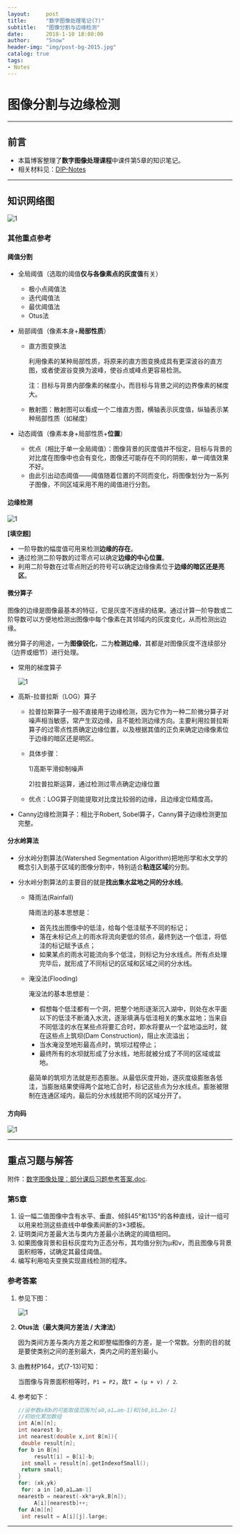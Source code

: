 ```yaml
---
layout:     post
title:      "数字图像处理笔记(7)"
subtitle:   "图像分割与边缘检测"
date:       2018-1-10 18:08:00
author:     "Snow"
header-img: "img/post-bg-2015.jpg"
catalog: true
tags:
- Notes
---
```


# 图像分割与边缘检测

---

## 前言

- 本篇博客整理了**数字图像处理课程**中课件第5章的知识笔记。
- 相关材料见：[DIP-Notes](https://github.com/RMSnow/DIP-Notes)

---

## 知识网络图

![1](http://img.my.csdn.net/uploads/201801/10/1515577862_7580.png)

### 其他重点参考

#### 阈值分割

- 全局阈值（选取的阈值**仅与各像素点的灰度值**有关）

  - 极小点阈值法
  - 迭代阈值法
  - 最优阈值法
  - Otus法

- 局部阈值（像素本身+**局部性质**）

  - 直方图变换法

    利用像素的某种局部性质，将原来的直方图变换成具有更深波谷的直方图，或者使波谷变换为波峰，使谷点或峰点更容易检测。

    注：目标与背景内部像素的梯度小，而目标与背景之间的边界像素的梯度大。

  - 散射图：散射图可以看成一个二维直方图，横轴表示灰度值，纵轴表示某种局部性质（如梯度）

- 动态阈值（像素本身+局部性质+**位置**）

  - 优点（相比于单一全局阈值）：图像背景的灰度值并不恒定，目标与背景的对比度在图像中也会有变化，图像还可能存在不同的阴影，单一阈值效果不好。
  - 由此引出动态阈值——阈值随着位置的不同而变化，将图像划分为一系列子图像，不同区域采用不用的阈值进行分割。

#### 边缘检测

![1](http://img.my.csdn.net/uploads/201801/10/1515577087_8145.png)

**[填空题]**

- 一阶导数的幅度值可用来检测**边缘的存在**。
- 通过检测二阶导数的过零点可以确定**边缘的中心位置**。
- 利用二阶导数在过零点附近的符号可以确定边缘像素位于**边缘的暗区还是亮区**。

#### 微分算子

图像的边缘是图像最基本的特征，它是灰度不连续的结果。通过计算一阶导数或二阶导数可以方便地检测出图像中每个像素在其邻域内的灰度变化，从而检测出边缘。

微分算子的用途，一为**图像锐化**，二为**检测边缘**，其都是对图像灰度不连续部分（边界或细节）进行处理。

- 常用的梯度算子

  ![1](http://img.my.csdn.net/uploads/201801/10/1515577468_1754.png)

- 高斯-拉普拉斯（LOG）算子

  - 拉普拉斯算子一般不直接用于边缘检测，因为它作为一种二阶微分算子对噪声相当敏感，常产生双边缘，且不能检测边缘方向。主要利用拉普拉斯算子的过零点性质确定边缘位置，以及根据其值的正负来确定边缘像素位于边缘的暗区还是明区。

  - 具体步骤：

    1)高斯平滑抑制噪声

    2)拉普拉斯运算，通过检测过零点确定边缘位置

  - 优点：LOG算子则能提取对比度比较弱的边缘，且边缘定位精度高。

- Canny边缘检测算子：相比于Robert, Sobel算子，Canny算子边缘检测更加完整。

#### 分水岭算法

- 分水岭分割算法(Watershed Segmentation Algorithm)把地形学和水文学的概念引入到基于区域的图像分割中，特别适合**粘连区域**的分割。

- 分水岭分割算法的主要目的就是**找出集水盆地之间的分水线**。

  - 降雨法(Rainfall)

    降雨法的基本思想是：

    - 首先找出图像中的低洼，给每个低洼赋予不同的标记；
    - 落在未标记点上的雨水将流向更低的邻点，最终到达一个低洼，将低洼的标记赋予该点；
    - 如果某点的雨水可能流向多个低洼，则标记为分水线点。所有点处理完毕后，就形成了不同标记的区域和区域之间的分水线。

  - 淹没法(Flooding)

    淹没法的基本思想是：

    - 假想每个低洼都有一个洞，把整个地形逐渐沉入湖中，则处在水平面以下的低洼不断涌入水流，逐渐填满与低洼相关的集水盆地；当来自不同低洼的水在某些点将要汇合时，即水将要从一个盆地溢出时，就在这些点上筑坝(Dam Construction)，阻止水流溢出；
    - 当水淹没至地形最高点时，筑坝过程停止；
    - 最终所有的水坝就形成了分水线，地形就被分成了不同的区域或盆地。

    最简单的筑坝方法就是形态膨胀。从最低灰度开始，逐灰度级膨胀各低洼，当膨胀结果使得两个盆地汇合时，标记这些点为分水线点。膨胀被限制在连通区域内，最后的分水线就把不同的区域分开了。

#### 方向码

![1](http://img.my.csdn.net/uploads/201801/10/1515578346_4226.png)

---

## 重点习题与解答

附件：[数字图像处理：部分课后习题参考答案.doc](https://github.com/RMSnow/DIP-Notes).

### 第5章

1. 设一幅二值图像中含有水平、垂直、倾斜45°和135°的各种直线，设计一组可以用来检测这些直线中单像素间断的3×3模板。
2. 证明类间方差最大法与类内方差最小法确定的阈值相同。
3. 如果图像背景和目标灰度均为正态分布，其均值分别为μ和ν，而且图像与背景面积相等，试确定其最佳阈值。
4. 编写利用哈夫变换实现直线检测的程序。

### 参考答案

1. 参见下图：

   ![1](http://img.my.csdn.net/uploads/201801/10/1515574968_8877.png)

2. **Otus法（最大类间方差法 / 大津法）**

   因为类间方差与类内方差之和即整幅图像的方差，是一个常数。分割的目的就是要使类别之间的差别最大，类内之间的差别最小。

3. 由教材P164，式(7-13)可知：

   当图像与背景面积相等时，`P1 = P2`，故`T = (μ + v) / 2`.

4. 参考如下：

   ```C++
   //设参数a和b的可能取值范围为[a0,a1…am-1]和[b0,b1…bn-1]
   //初始化累加数组
   int A[m][n];
   int nearest b;
   int nearest(double x,int B[n]){
   	double result[n];
   for b in B[n]
   		result[i] = B[i]-b;
   	int small = result[n].getIndexofSmall();
   	return small;
   }
   for: (xk,yk)
   	for: a in [a0,a1…am-1]
   nearestb = nearest(-xk*a+yk,B[n]);
   		A[i][nearestb]++;
   for A[m][n]
   	int result = A[i][j].large;
   ```

---



